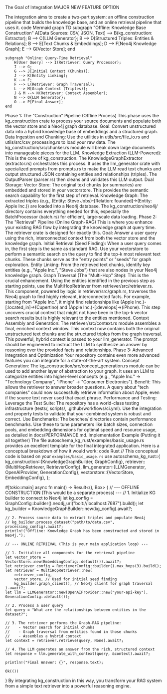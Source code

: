 The Goal of Integration MAJOR NEW FEATURE OPTION

The integration aims to create a two-part system: an offline construction pipeline that builds the knowledge base, and an online retrieval pipeline that uses it.
code
Mermaid
graph TD
    subgraph "Offline: Knowledge Base Construction"
        A[Data Sources: CSV, JSON, Text] --> B(kg_construction: Extractor);
        B --> C{LLM Generator};
        B --> D[Structured Triples: Entities & Relations];
        B --> E[Text Chunks & Embeddings];
        D --> F[Neo4j Knowledge Graph];
        E --> G[Vector Store];
    end

    subgraph "Online: Query-Time Retrieval"
        H[User Query] --> I(Retriever: Query Processor);
        I --> G;
        G --> J[Initial Context (Chunks)];
        J --> K[Entity Linking];
        K --> F;
        F --> L(Retriever: Graph Traversal);
        L --> M[Graph Context (Triples)];
        J & M --> N(Retriever: Context Assembler);
        N --> O{LLM Generator};
        O --> P[Final Answer];
    end
Phase 1: The "Construction" Pipeline (Offline Process)
This phase uses the kg_construction crate to process your source documents and populate both the vector store and a Neo4j graph database.
Goal: Convert unstructured data into a hybrid knowledge base of embeddings and a structured graph.
Data Ingestion and Chunking:
Use the utilities in utils/src/file_io.rs and utils/src/csv_processing.rs to load your raw data.
The kg_construction/src/chunker.rs module will break down large documents into manageable pieces for the LLM.
Knowledge Extraction (LLM-Powered):
This is the core of kg_construction. The KnowledgeGraphExtractor (extractor.rs) orchestrates this process.
It uses the llm_generator crate with specialized prompts from prompts.rs to make the LLM read text chunks and output structured JSON containing entities and relationships (triples).
The OutputParser (parser.rs) then cleans and validates this LLM output.
Dual Storage:
Vector Store: The original text chunks (or summaries) are embedded and stored in your vectorstore. This provides the semantic search capability for the first step of retrieval.
Knowledge Graph: The extracted triples (e.g., (Entity: Steve Jobs)-[Relation: founded]->(Entity: Apple Inc.)) are loaded into a Neo4j database. The kg_construction/neo4j/ directory contains everything needed for this, especially the BatchProcessor (batch.rs) for efficient, large-scale data loading.
Phase 2: The "Retrieval" Pipeline (Online Graph-RAG)
This is where you enhance your existing RAG flow by integrating the knowledge graph at query time. The retriever crate is designed for exactly this.
Goal: Answer a user query using the rich, interconnected context from both the vector store and the knowledge graph.
Initial Retrieval (Seed Finding):
When a user query comes in, the first step is the same as standard RAG.
Use your vectorstore to perform a semantic search on the query to find the top-k most relevant text chunks. These chunks serve as the "entry points" or "seeds" for graph exploration.
Entity Linking:
From the retrieved text chunks, identify key entities (e.g., "Apple Inc.", "Steve Jobs") that are also nodes in your Neo4j knowledge graph.
Graph Traversal (The "Multi-Hop" Step):
This is the crucial enhancement. Using the entities identified in the previous step as starting points, use the MultiHopRetriever from retriever/src/retriever.rs.
This component, powered by logic in retriever/src/graph.rs, traverses the Neo4j graph to find highly relevant, interconnected facts. For example, starting from "Apple Inc.", it might find relationships like (Apple Inc.)-[:located_in]->(Cupertino) and (Apple Inc.)-[:develops]->(iPhone).
This step uncovers crucial context that might not have been in the top-k vector search results but is highly relevant to the entities mentioned.
Context Assembly and Generation:
The retriever/src/context.rs module assembles a final, enriched context window. This context now contains both the original unstructured text chunks and the structured triples from the graph traversal.
This powerful, hybrid context is passed to your llm_generator. The prompt should be engineered to instruct the LLM to synthesize an answer by reasoning over the provided facts and relationships.
Phase 3: Advanced Integration and Optimization
Your repository contains even more advanced features you can integrate for a state-of-the-art system.
Concept Generation:
The kg_construction/src/concept_generation.rs module can be used to add another layer of abstraction to your graph. It uses an LLM to categorize entities into higher-level concepts (e.g., "Apple Inc." -> "Technology Company", "iPhone" -> "Consumer Electronics").
Benefit: This allows the retriever to answer broader questions. A query about "tech companies" could now successfully retrieve information about Apple, even if the source text never used that exact phrase.
Performance and Testing:
Leverage the Test Suite: The repository has a world-class testing infrastructure (tests/, scripts/, .github/workflows/ci.yml). Use the integration and property tests to validate that your combined system is robust and correct.
Use Benchmarks: The benches/ directories contain performance benchmarks. Use these to tune parameters like batch sizes, connection pools, and embedding dimensions for optimal speed and resource usage, as detailed in docs/PERFORMANCE.md.
Implementation Example (Putting it all together)
The file autoschema_kg_rust/examples/basic_usage.rs provides an excellent template for the final integrated application. Here is a conceptual breakdown of how it would work:
code
Rust
// This conceptual code is based on your `examples/basic_usage.rs`
use autoschema_kg_rust::{
    kg_construction::{KnowledgeGraphBuilder, GraphConfig},
    retriever::{MultiHopRetriever, RetrieverConfig},
    llm_generator::{LLMGenerator, OpenAIProvider, GenerationConfig},
    vectorstore::{VectorStore, EmbeddingConfig},
};

#[tokio::main]
async fn main() -> Result<(), Box<dyn std::error::Error>> {
    // --- OFFLINE CONSTRUCTION (This would be a separate process) ---
    // 1. Initialize KG builder to connect to Neo4j
    let kg_config = GraphConfig::builder().neo4j_uri("bolt://localhost:7687").build();
    let kg_builder = KnowledgeGraphBuilder::new(kg_config).await?;

    // 2. Process source data to extract triples and populate Neo4j
    // kg_builder.process_dataset("path/to/data.csv", processing_config).await?;
    println!("Offline: Knowledge Graph has been constructed and stored in Neo4j.");

    // --- ONLINE RETRIEVAL (This is your main application loop) ---

    // 1. Initialize all components for the retrieval pipeline
    let vector_store = VectorStore::new(EmbeddingConfig::default()).await?;
    let retriever_config = RetrieverConfig::builder().max_hops(3).build();
    let retriever = MultiHopRetriever::new(
        retriever_config,
        vector_store, // Used for initial seed finding
        kg_builder.graph_client(), // Neo4j client for graph traversal
    ).await?;
    let llm = LLMGenerator::new(OpenAIProvider::new("your-api-key"), GenerationConfig::default());

    // 2. Process a user query
    let query = "What are the relationships between entities in the dataset?";

    // 3. The retriever performs the Graph-RAG pipeline:
    //    - Vector search for initial chunks
    //    - Graph traversal from entities found in those chunks
    //    - Assembles a hybrid context
    let context = retriever.retrieve(query, None).await?;

    // 4. The LLM generates an answer from the rich, structured context
    let response = llm.generate_with_context(query, &context).await?;

    println!("Final Answer: {}", response.text);

    Ok(())
}
By integrating kg_construction in this way, you transform your RAG system from a simple text retriever into a powerful reasoning engine.
